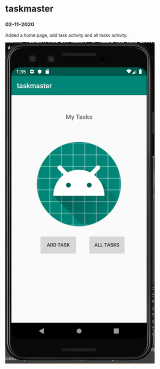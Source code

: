 # taskmaster

### 02-11-2020
Added a home page, add task activity and all tasks activity.

![Homepage](screenshots/home.png)

